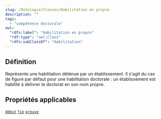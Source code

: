 ```yaml
---
slug: /Ontologie/Classes/Habilitation en propre
description: ""
tags:
  - "compétence doctorale"
owl:
  "rdfs:label": "Habilitation en propre"
  "rdf:type": "owl:Class"
  "rdfs:subClassOf": "Habilitation"
---
```


<OntologyTable frontMatter={frontMatter}/>

## Définition

Représente une habilitation déténue par un établissement. Il s'agit du cas de figure par défaut pour une habilitation doctorale : un établissement est habilité à délivrer le doctorat en son nom propre.

## Propriétés applicables

[`début`](début.md)
[`fin`](fin.md)
[`preuve`](preuve.md)
